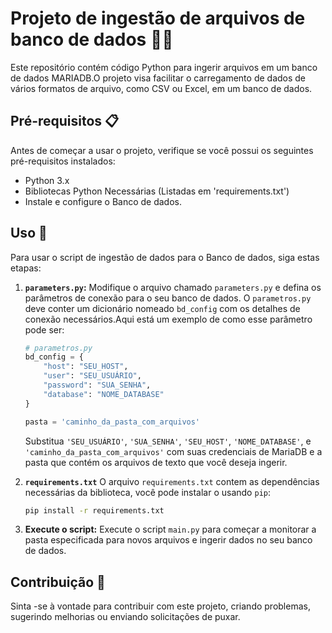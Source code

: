 # Projeto de ingestão de arquivos de banco de dados 🐍📁

Este repositório contém código Python para ingerir arquivos em um banco de dados MARIADB.O projeto visa facilitar o carregamento de dados de vários formatos de arquivo, como CSV ou Excel, em um banco de dados.

## Pré-requisitos 📋

Antes de começar a usar o projeto, verifique se você possui os seguintes pré-requisitos instalados:

- Python 3.x
- Bibliotecas Python Necessárias (Listadas em 'requirements.txt')
- Instale e configure o Banco de dados.

## Uso 🚀

Para usar o script de ingestão de dados para o Banco de dados, siga estas etapas:

1. **`parameters.py`:** Modifique o arquivo chamado `parameters.py` e defina os parâmetros de conexão para o seu banco de dados. O `parametros.py` deve conter um dicionário nomeado `bd_config` com os detalhes de conexão necessários.Aqui está um exemplo de como esse parâmetro pode ser:

    ```python
    # parametros.py
    bd_config = {
        "host": "SEU_HOST",
        "user": "SEU_USUÁRIO",
        "password": "SUA_SENHA",
        "database": "NOME_DATABASE"
    }

    pasta = 'caminho_da_pasta_com_arquivos'
    ```

    Substitua `'SEU_USUÁRIO'`, `'SUA_SENHA'`, `'SEU_HOST'`, `'NOME_DATABASE'`, e `'caminho_da_pasta_com_arquivos'` com suas credenciais de MariaDB e a pasta que contém os arquivos de texto que você deseja ingerir.

2. **`requirements.txt`** O arquivo `requirements.txt` contem as dependências necessárias da biblioteca, você pode instalar o usando `pip`:

    ```bash
    pip install -r requirements.txt
    ```

3. **Execute o script:** Execute o script `main.py` para começar a monitorar a pasta especificada para novos arquivos e ingerir dados no seu banco de dados.

## Contribuição 🤝

Sinta -se à vontade para contribuir com este projeto, criando problemas, sugerindo melhorias ou enviando solicitações de puxar.
